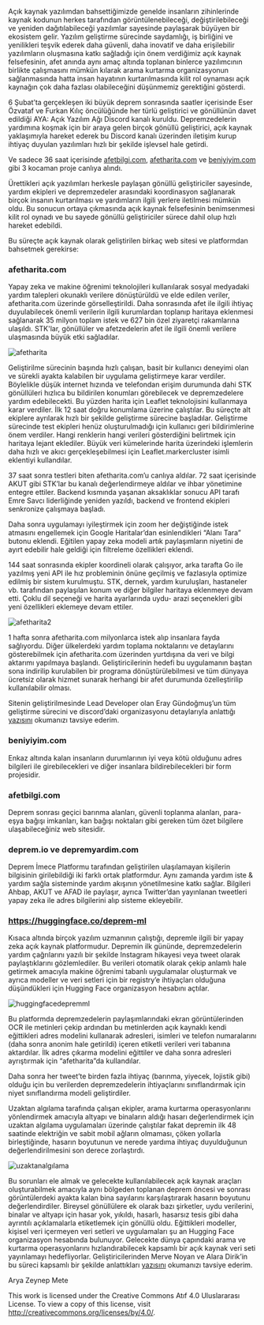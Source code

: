 Açık kaynak yazılımdan bahsettiğimizde genelde insanların zihinlerinde kaynak kodunun herkes tarafından görüntülenebileceği, değiştirilebileceği ve yeniden dağıtılabileceği yazılımlar sayesinde paylaşarak büyüyen bir ekosistem gelir. Yazılım geliştirme sürecinde saydamlığı, iş birliğini ve yenilikleri teşvik ederek daha güvenli, daha inovatif ve daha erişilebilir yazılımların oluşmasına katkı sağladığı için önem verdiğimiz açık kaynak felsefesinin, afet anında aynı amaç altında toplanan binlerce yazılımcının birlikte çalışmasını mümkün kılarak arama kurtarma organizasyonun sağlanmasında hatta insan hayatının kurtarılmasında kilit rol oynaması açık kaynağın çok daha fazlası olabileceğini düşünmemiz gerektiğini gösterdi.

6 Şubat’ta gerçekleşen iki büyük deprem sonrasında saatler içerisinde Eser Özvataf ve Furkan Kılıç öncülüğünde her türlü geliştirici ve gönüllünün davet edildiği AYA: Açık Yazılım Ağı Discord kanalı kuruldu. Depremzedelerin yardımına koşmak için bir araya gelen birçok gönüllü geliştirici, açık kaynak yaklaşımıyla hareket ederek bu Discord kanalı üzerinden iletişim kurup ihtiyaç duyulan yazılımları hızlı bir şekilde işlevsel hale getirdi.

Ve sadece 36 saat içerisinde [afetbilgi.com](https://afetbilgi.com/), [afetharita.com](https://afetharita.com/) ve [beniyiyim.com](https://beniyiyim.com/) gibi 3 kocaman proje canlıya alındı.

Ürettikleri açık yazılımları herkesle paylaşan gönüllü geliştiriciler sayesinde, yardım ekipleri ve depremzedeler arasındaki koordinasyon sağlanarak birçok insanın kurtarılması ve yardımların ilgili yerlere iletilmesi mümkün oldu. Bu sonucun ortaya çıkmasında açık kaynak felsefesinin benimsenmesi kilit rol oynadı ve bu sayede gönüllü geliştiriciler sürece dahil olup hızlı hareket edebildi. 

Bu süreçte açık kaynak olarak geliştirilen birkaç web sitesi ve platformdan bahsetmek gerekirse:


### afetharita.com

Yapay zeka ve makine öğrenimi teknolojileri kullanılarak sosyal medyadaki yardım talepleri okunaklı verilere dönüştürüldü ve elde edilen veriler, afetharita.com üzerinde görselleştirildi. Daha sonrasında afet ile ilgili ihtiyaç duyulabilecek önemli verilerin ilgili kurumlardan toplanıp haritaya eklenmesi sağlanarak 35 milyon toplam istek ve 627 bin özel ziyaretçi rakamlarına ulaşıldı. STK'lar, gönüllüler ve afetzedelerin afet ile ilgili önemli verilere ulaşmasında büyük etki sağladılar.
 
 ![afetharita](https://miro.medium.com/v2/resize:fit:720/format:webp/1*20USbTHR9zXa3SvRjOC8uA.png)

Geliştirilme sürecinin başında hızlı çalışan, basit bir kullanıcı deneyimi olan ve sürekli ayakta kalabilen bir uygulama geliştirmeye karar verdiler. Böylelikle düşük internet hızında ve telefondan erişim durumunda dahi STK gönüllüleri hızlıca bu bildirilen konumları görebilecek ve depremzedelere yardım edebilecekti. Bu yüzden harita için Leaflet teknolojisini kullanmaya karar verdiler. İlk 12 saat doğru konumlama üzerine çalıştılar. Bu süreçte alt ekiplere ayrılarak hızlı bir şekilde geliştirme sürecine başladılar. Geliştirme sürecinde test ekipleri henüz oluşturulmadığı için kullanıcı geri bildirimlerine önem verdiler. Hangi renklerin hangi verileri gösterdiğini belirtmek için haritaya lejant eklediler. Büyük veri kümelerinde harita üzerindeki işlemlerin daha hızlı ve akıcı gerçekleşebilmesi için Leaflet.markercluster isimli eklentiyi kullandılar. 

37 saat sonra testleri biten afetharita.com’u canlıya aldılar. 72 saat içerisinde AKUT gibi STK’lar bu kanalı değerlendirmeye aldılar ve ihbar yönetimine entegre ettiler. Backend kısmında yaşanan aksaklıklar sonucu API tarafı Emre Savcı liderliğinde yeniden yazıldı, backend ve frontend ekipleri senkronize çalışmaya başladı. 

Daha sonra uygulamayı iyileştirmek için zoom her değiştiğinde istek atmasını engellemek için Google Haritalar’dan esinlendikleri “Alanı Tara” butonu eklendi. Eğitilen yapay zeka modeli artık paylaşımların niyetini de ayırt edebilir hale geldiği için filtreleme özellikleri eklendi.

144 saat sonrasında ekipler koordineli olarak çalışıyor, arka tarafta Go ile yazılmış yeni API ile hız probleminin önüne geçilmiş ve fazlasıyla optimize edilmiş bir sistem kurulmuştu. STK, dernek, yardım kuruluşları, hastaneler vb. tarafından paylaşılan konum ve diğer bilgiler haritaya eklenmeye devam etti. Çoklu dil seçeneği ve harita ayarlarında uydu- arazi seçenekleri gibi yeni özellikleri eklemeye devam ettiler.
 
![afetharita2](https://user-images.githubusercontent.com/119361280/229272456-2619c664-5e67-4015-b614-fa6dd281b939.png)

1 hafta sonra afetharita.com milyonlarca istek alıp insanlara fayda sağlıyordu. Diğer ülkelerdeki yardım toplama noktalarını ve detaylarını gösterebilmek için afetharita.com üzerinden yurtdışına da veri ve bilgi aktarımı yapılmaya başlandı. Geliştiricilerinin hedefi bu uygulamanın baştan sona indirilip kurulabilen bir programa dönüştürülebilmesi ve tüm dünyaya ücretsiz olarak hizmet sunarak herhangi bir afet durumunda özelleştirilip kullanılabilir olması.

Sitenin geliştirilmesinde Lead Developer olan Eray Gündoğmuş’un tüm geliştirme sürecini ve discord’daki organizasyonu detaylarıyla anlattığı [yazısını](https://gundogmuseray.medium.com/afetharita-com-binlerce-depremzedeye-nas%C4%B1l-yard%C4%B1m-etti-f3ec0cd4adbe) okumanızı tavsiye ederim.

### beniyiyim.com

Enkaz altında kalan insanların durumlarının iyi veya kötü olduğunu adres bilgileri ile girebilecekleri ve diğer insanlara bildirebilecekleri bir form projesidir.

### afetbilgi.com

Deprem sonrası geçici barınma alanları, güvenli toplanma alanları, para-eşya bağışı imkanları, kan bağışı noktaları gibi gereken tüm özet bilgilere ulaşabileceğiniz web sitesidir.

### deprem.io ve depremyardim.com

Deprem İmece Platformu tarafından geliştirilen ulaşılamayan kişilerin bilgisinin girilebildiği iki farklı ortak platformdur. Aynı zamanda yardım iste & yardım sağla sisteminde yardım akışının yönetilmesine katkı sağlar. Bilgileri Ahbap, AKUT ve AFAD ile paylaşır, ayrıca Twitter’dan yayınlanan tweetleri yapay zeka ile adres bilgilerini alıp sisteme ekleyebilir.

### https://huggingface.co/deprem-ml

Kısaca altında birçok yazılım uzmanının çalıştığı, depremle ilgili bir yapay zeka açık kaynak platformudur. Depremin ilk gününde, depremzedelerin yardım çağrılarını yazılı bir şekilde Instagram hikayesi veya tweet olarak paylaştıklarını gözlemlediler. Bu verileri otomatik olarak çekip anlamlı hale getirmek amacıyla makine öğrenimi tabanlı uygulamalar oluşturmak ve ayrıca modeller ve veri setleri için bir registry’e ihtiyaçları olduğuna düşündükleri için Hugging Face organizasyon hesabını açtılar. 

![huggingfacedepremml](https://user-images.githubusercontent.com/119361280/229272662-e36f7d7b-48fc-49d6-adfb-94f44d7abbef.png)

Bu platformda depremzedelerin paylaşımlarındaki ekran görüntülerinden OCR ile metinleri çekip ardından bu metinlerden açık kaynaklı kendi eğittikleri adres modelini kullanarak adresleri, isimleri ve telefon numaralarını (daha sonra anonim hale getirildi) içeren etiketli verileri veri tabanına aktardılar. İlk adres çıkarma modelini eğittiler ve daha sonra adresleri ayrıştırmak için “afetharita”da kullandılar.

Daha sonra her tweet’te birden fazla ihtiyaç (barınma, yiyecek, lojistik gibi) olduğu için bu verilerden depremzedelerin ihtiyaçlarını sınıflandırmak için niyet sınıflandırma modeli geliştirdiler.

Uzaktan algılama tarafında çalışan ekipler, arama kurtarma operasyonlarını yönlendirmek amacıyla altyapı ve binaların aldığı hasarı değerlendirmek için uzaktan algılama uygulamaları üzerinde çalıştılar fakat depremin ilk 48 saatinde elektriğin ve sabit mobil ağların olmaması, çöken yollarla birleştiğinde, hasarın boyutunun ve nerede yardıma ihtiyaç duyulduğunun değerlendirilmesini son derece zorlaştırdı.
 
 ![uzaktanalgılama](https://user-images.githubusercontent.com/119361280/229272721-4616541c-8238-4004-a88e-e2dce786d4d5.png)
 
Bu sorunları ele almak ve gelecekte kullanılabilecek açık kaynak araçları oluşturabilmek amacıyla aynı bölgeden toplanan deprem öncesi ve sonrası görüntülerdeki ayakta kalan bina sayılarını karşılaştırarak hasarın boyutunu değerlendirdiler. Bireysel gönüllülere ek olarak bazı şirketler, uydu verilerini, binalar ve altyapı için hasar yok, yıkıldı, hasarlı, hasarsız tesis gibi daha ayrıntılı açıklamalarla etiketlemek için gönüllü oldu. 
Eğittikleri modeller, kişisel veri içermeyen veri setleri ve uygulamaları şu an Hugging Face organizasyon hesabında bulunuyor. Gelecekte dünya çapındaki arama ve kurtarma operasyonlarını hızlandırabilecek kapsamlı bir açık kaynak veri seti yayınlamayı hedefliyorlar.
Geliştiricilerinden Merve Noyan ve Alara Dirik’in bu süreci kapsamlı bir şekilde anlattıkları [yazısını](https://merveenoyan.medium.com/a%C3%A7%C4%B1k-yaz%C4%B1l%C4%B1m-a%C4%9F%C4%B1nda-geli%C5%9Ftirdi%C4%9Fimi-makine-%C3%B6%C4%9Frenmesi-uygulamalar%C4%B1-dbbe10d7f736) okumanızı tavsiye ederim.

Arya Zeynep Mete

This work is licensed under the Creative Commons Atıf 4.0 Uluslararası License. To view a copy of this license, visit
http://creativecommons.org/licenses/by/4.0/.
